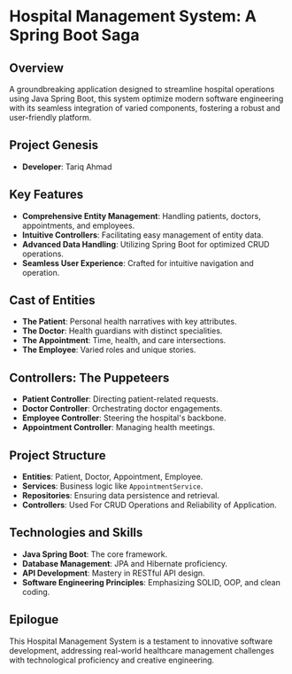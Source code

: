 # Hospital Management System: A Spring Boot Saga

## Overview
A groundbreaking application designed to streamline hospital operations using Java Spring Boot, this system optimize modern software engineering with its seamless integration of varied components, fostering a robust and user-friendly platform.

## Project Genesis
- **Developer**: Tariq Ahmad

## Key Features
- **Comprehensive Entity Management**: Handling patients, doctors, appointments, and employees.
- **Intuitive Controllers**: Facilitating easy management of entity data.
- **Advanced Data Handling**: Utilizing Spring Boot for optimized CRUD operations.
- **Seamless User Experience**: Crafted for intuitive navigation and operation.

## Cast of Entities
- **The Patient**: Personal health narratives with key attributes.
- **The Doctor**: Health guardians with distinct specialities.
- **The Appointment**: Time, health, and care intersections.
- **The Employee**: Varied roles and unique stories.

## Controllers: The Puppeteers
- **Patient Controller**: Directing patient-related requests.
- **Doctor Controller**: Orchestrating doctor engagements.
- **Employee Controller**: Steering the hospital's backbone.
- **Appointment Controller**: Managing health meetings.

## Project Structure
- **Entities**: Patient, Doctor, Appointment, Employee.
- **Services**: Business logic like `AppointmentService`.
- **Repositories**: Ensuring data persistence and retrieval.
- **Controllers**: Used For CRUD Operations and Reliability of Application.

## Technologies and Skills
- **Java Spring Boot**: The core framework.
- **Database Management**: JPA and Hibernate proficiency.
- **API Development**: Mastery in RESTful API design.
- **Software Engineering Principles**: Emphasizing SOLID, OOP, and clean coding.

## Epilogue
This Hospital Management System is a testament to innovative software development, addressing real-world healthcare management challenges with technological proficiency and creative engineering.
